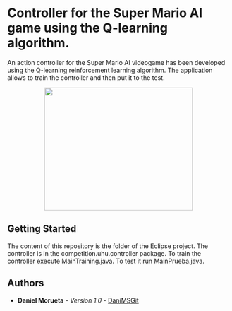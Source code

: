 # Controller for the Super Mario AI game using the Q-learning algorithm.

An action controller for the Super Mario AI videogame has been developed using the Q-learning reinforcement learning algorithm. The application allows to train the controller and then put it to the test.

<p align="center">
  <img width="336" height="278" src="https://user-images.githubusercontent.com/18056187/54293329-0dd2f300-45b0-11e9-989e-1f38c9f5391c.png">
</p>


## Getting Started

The content of this repository is the folder of the Eclipse project. The controller is in the competition.uhu.controller package. To train the controller execute MainTraining.java. To test it run MainPrueba.java.

## Authors

* **Daniel Morueta** - *Version 1.0* - [DaniMSGit](https://github.com/DaniMSGit)
